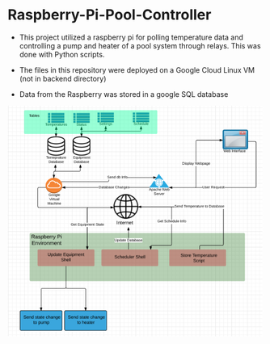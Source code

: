 # Raspberry-Pi-Pool-Controller

- This project utilized a raspberry pi for polling temperature data and controlling a pump and heater
  of a pool system through relays. This was done with Python scripts.
  
- The files in this repository were deployed on a Google Cloud Linux VM (not in backend directory)

- Data from the Raspberry was stored in a google SQL database

![Alt text](https://github.com/tylersriver/Raspberry-Pi-Pool-Controller/blob/master/Diagrams/Screen%20Shot%202016-04-15%20at%2011.18.52%20PM.png "Sofware Diagram")

